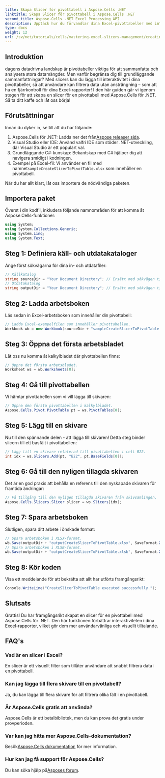 ```yaml
---
title: Skapa Slicer för pivottabell i Aspose.Cells .NET
linktitle: Skapa Slicer för pivottabell i Aspose.Cells .NET
second_title: Aspose.Cells .NET Excel Processing API
description: Upptäck hur du förvandlar dina Excel-pivottabeller med interaktiva slicers med Aspose.Cells för .NET. Denna omfattande guide leder dig genom processen.
type: docs
weight: 12
url: /sv/net/tutorials/cells/mastering-excel-slicers-management/creating-slicer-for-pivot-table/
---
```

## Introduktion

dagens datadrivna landskap är pivottabeller viktiga för att sammanfatta och analysera stora datamängder. Men varför begränsa dig till grundläggande sammanfattningar? Med slicers kan du lägga till interaktivitet i dina pivottabeller, så att användare kan filtrera data utan ansträngning – som att ha en fjärrkontroll för dina Excel-rapporter! I den här guiden går vi igenom stegen för att skapa en slicer för en pivottabell med Aspose.Cells för .NET. Så ta ditt kaffe och låt oss börja!

## Förutsättningar

Innan du dyker in, se till att du har följande:

1. Aspose.Cells för .NET: Ladda ner det från[Aspose releaser sida](https://releases.aspose.com/cells/net/).
2. Visual Studio eller IDE: Använd valfri IDE som stöder .NET-utveckling, där Visual Studio är ett populärt val.
3. Grundläggande C#-kunskap: Bekantskap med C# hjälper dig att navigera smidigt i kodningen.
4.  Exempel på Excel-fil: Vi använder en fil med namnet`sampleCreateSlicerToPivotTable.xlsx` som innehåller en pivottabell.

När du har allt klart, låt oss importera de nödvändiga paketen.

## Importera paket

Överst i din kodfil, inkludera följande namnområden för att komma åt Aspose.Cells-funktioner:

```csharp
using System;
using System.Collections.Generic;
using System.Linq;
using System.Text;
```

## Steg 1: Definiera käll- och utdatakataloger

Ange först sökvägarna för dina in- och utdatafiler:

```csharp
// Källkatalog
string sourceDir = "Your Document Directory"; // Ersätt med sökvägen till din källkatalog
// Utdatakatalog
string outputDir = "Your Document Directory"; // Ersätt med sökvägen till din utdatakatalog
```

## Steg 2: Ladda arbetsboken

Läs sedan in Excel-arbetsboken som innehåller din pivottabell:

```csharp
// Ladda Excel-exempelfilen som innehåller pivottabellen.
Workbook wb = new Workbook(sourceDir + "sampleCreateSlicerToPivotTable.xlsx");
```

## Steg 3: Öppna det första arbetsbladet

Låt oss nu komma åt kalkylbladet där pivottabellen finns:

```csharp
// Öppna det första arbetsbladet.
Worksheet ws = wb.Worksheets[0];
```

## Steg 4: Gå till pivottabellen

Vi hämtar pivottabellen som vi vill lägga till skivaren:

```csharp
// Öppna den första pivottabellen i kalkylbladet.
Aspose.Cells.Pivot.PivotTable pt = ws.PivotTables[0];
```

## Steg 5: Lägg till en skivare

Nu till den spännande delen - att lägga till skivaren! Detta steg binder slicern till ett basfält i pivottabellen:

```csharp
// Lägg till en skivare relaterad till pivottabellen i cell B22.
int idx = ws.Slicers.Add(pt, "B22", pt.BaseFields[0]);
```

## Steg 6: Gå till den nyligen tillagda skivaren

Det är en god praxis att behålla en referens till den nyskapade skivaren för framtida ändringar:

```csharp
// Få tillgång till den nyligen tillagda skivaren från skivsamlingen.
Aspose.Cells.Slicers.Slicer slicer = ws.Slicers[idx];
```

## Steg 7: Spara arbetsboken

Slutligen, spara ditt arbete i önskade format:

```csharp
// Spara arbetsboken i XLSX-format.
wb.Save(outputDir + "outputCreateSlicerToPivotTable.xlsx", SaveFormat.Xlsx);
// Spara arbetsboken i XLSB-format.
wb.Save(outputDir + "outputCreateSlicerToPivotTable.xlsb", SaveFormat.Xlsb);
```

## Steg 8: Kör koden

Visa ett meddelande för att bekräfta att allt har utförts framgångsrikt:

```csharp
Console.WriteLine("CreateSlicerToPivotTable executed successfully.");
```

## Slutsats

Grattis! Du har framgångsrikt skapat en slicer för en pivottabell med Aspose.Cells för .NET. Den här funktionen förbättrar interaktiviteten i dina Excel-rapporter, vilket gör dem mer användarvänliga och visuellt tilltalande. 

## FAQ's

### Vad är en slicer i Excel?
En slicer är ett visuellt filter som tillåter användare att snabbt filtrera data i en pivottabell.

### Kan jag lägga till flera skivare till en pivottabell?
Ja, du kan lägga till flera skivare för att filtrera olika fält i en pivottabell.

### Är Aspose.Cells gratis att använda?
Aspose.Cells är ett betalbibliotek, men du kan prova det gratis under provperioden.

### Var kan jag hitta mer Aspose.Cells-dokumentation?
 Besök[Aspose.Cells dokumentation](https://reference.aspose.com/cells/net/) för mer information.

### Hur kan jag få support för Aspose.Cells?
 Du kan söka hjälp på[Asposes forum](https://forum.aspose.com/c/cells/9).